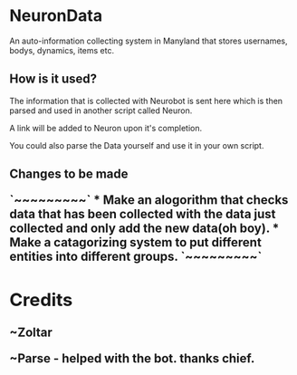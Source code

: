 <h1>NeuronData</h1>

<p>An auto-information collecting system in Manyland that stores usernames, bodys, dynamics, items etc.</p>

<h2>How is it used?</h2>

<p>The information that is collected with Neurobot is sent here which is then parsed and used in another script called Neuron.</p>
<p>A link will be added to Neuron upon it's completion.</p>
<p>You could also parse the Data yourself and use it in your own script.</p>

<h2>Changes to be made<h/2>
  <p>`~~~~~~~~~`
  * Make an alogorithm that checks data that has been collected with the data just collected and only add the new data(oh boy).
  * Make a catagorizing system to put different entities into different groups.
    `~~~~~~~~~`</p>

<h2>Credits</h2>

  ~Zoltar
  
  ~Parse - helped with the bot. thanks chief.
